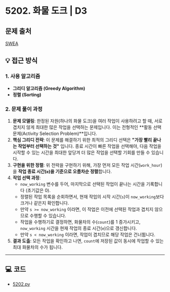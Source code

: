 # 5202. 화물 도크 | D3

## 문제 출처
[SWEA](https://swexpertacademy.com/main/learn/course/lectureProblemViewer.do)

## 💡 접근 방식

### 1. 사용 알고리즘
* **그리디 알고리즘 (Greedy Algorithm)**
* **정렬 (Sorting)**

### 2. 문제 풀이 과정
1.  **문제 모델링**: 한정된 자원(하나의 화물 도크)을 여러 작업이 사용하려고 할 때, 서로 겹치지 않게 최대한 많은 작업을 선택하는 문제입니다. 이는 전형적인 **활동 선택 문제(Activity Selection Problem)**입니다.
2.  **핵심 그리디 전략**: 이 문제를 해결하기 위한 최적의 그리디 선택은 **"가장 빨리 끝나는 작업부터 선택하는 것"** 입니다. 종료 시간이 빠른 작업을 선택해야, 다음 작업을 시작할 수 있는 시간을 최대한 앞당겨 더 많은 작업을 선택할 기회를 만들 수 있습니다.
3.  **구현을 위한 정렬**: 위 전략을 구현하기 위해, 가장 먼저 모든 작업 시간(`work_hour`)을 **작업 종료 시간(`e`)을 기준으로 오름차순 정렬**합니다.
4.  **작업 선택 과정**:
    * `now_working` 변수를 두어, 마지막으로 선택된 작업이 끝나는 시간을 기록합니다 (초기값은 0).
    * 정렬된 작업 목록을 순회하면서, 현재 작업의 시작 시간(`s`)이 `now_working`보다 크거나 같은지 확인합니다.
    * 만약 `s >= now_working` 이라면, 이 작업은 이전에 선택된 작업과 겹치지 않으므로 수행할 수 있습니다.
    * 작업을 수행하기로 결정하면, 화물차의 수(`count`)를 1 증가시키고, `now_working` 시간을 현재 작업의 종료 시간(`e`)으로 갱신합니다.
    * 만약 `s < now_working` 이라면, 작업이 겹치므로 해당 작업은 건너뜁니다.
5.  **결과 도출**: 모든 작업을 확인하고 나면, `count`에 저장된 값이 동시에 작업할 수 있는 최대 화물차의 수가 됩니다.

---

## 💻 코드
* [5202.py](5202.py)